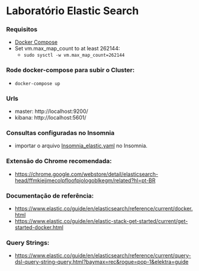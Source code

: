 # Laboratório Elastic Search

### Requisitos
- [Docker Compose](https://docs.docker.com/compose/install/)
- Set vm.max_map_count to at least 262144:
  - ` sudo sysctl -w vm.max_map_count=262144 `

### Rode docker-compose para subir o Cluster:
- ` docker-compose up `

### Urls
- master: http://localhost:9200/
- kibana: http://localhost:5601/

### Consultas configuradas no Insomnia
- importar o arquivo [Insomnia_elastic.yaml](Insomnia_elastic.yaml) no Insomnia.


### Extensão do Chrome recomendada:
- https://chrome.google.com/webstore/detail/elasticsearch-head/ffmkiejjmecolpfloofpjologoblkegm/related?hl=pt-BR

### Documentação de referência:
- https://www.elastic.co/guide/en/elasticsearch/reference/current/docker.html
- https://www.elastic.co/guide/en/elastic-stack-get-started/current/get-started-docker.html

### Query Strings:
- https://www.elastic.co/guide/en/elasticsearch/reference/current/query-dsl-query-string-query.html?baymax=rec&rogue=pop-1&elektra=guide